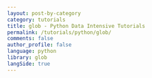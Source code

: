 ```yaml
---
layout: post-by-category
category: tutorials
title: glob - Python Data Intensive Tutorials
permalink: /tutorials/python/glob/
comments: false
author_profile: false
language: python
library: glob
langSide: true
---
```

